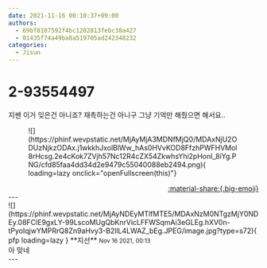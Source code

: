 ```yaml
---
date: 2021-11-16 00:10:37+09:00
authors:
  - 69bf8107592f4bc1202813febc38a427
  - 01435f74a49ba8a519705ad242348232
categories:
  - Jisun
---
```


# 2-93554497

<div class="post-container" markdown="1">
<div class="content-container md-sidebar__scrollwrap" markdown="1">

지쎈 이거 잊은건 아니죠? 재촉하는건 아니구 그냥 기억만 해줬으면 해서요..
<figure markdown="1">
![](https://phinf.wevpstatic.net/MjAyMjA3MDNfMjQ0/MDAxNjU2ODUzNjkzODAx.j1wkkhJxolBlWw_hAs0HVvKOD8FfzhPWFHVMol8rHcsg.2e4cKok7ZVjh57Nc12R4cZX54ZkwhsYhi2pHonI_8iYg.PNG/cfd85faa4dd34d2e9479c55040088eb2494.png){ loading=lazy onclick="openFullscreen(this)"}
</figure>


</div>
</div>

<div style="text-align: right;" markdown="1">
<a href="https://weverse.io/fromis9/fanpost/2-93554497" style="text-align: right;">:material-share:{.big-emoji}</a>
</div>
---

<div class="comments-container md-sidebar__scrollwrap" markdown="1">
<div class="comment" markdown="1">
<div class='id-container' markdown="1">
![](https://phinf.wevpstatic.net/MjAyNDEyMTlfMTE5/MDAxNzM0NTgzMjY0NDEy.08FClE9gxLY-99LscoMUgQbKnrVicLFFWSqmAi3eGLEg.hXV0n-tPyoIqjwYMPRrQ8Zn9aHvy3-B2llL4LWAZ_bEg.JPEG/image.jpg?type=s72){ pfp loading=lazy }
**<span class="artist">지선</span>** <small>Nov 16 2021, 00:13</small><br>
</div>
<div class='comment-body' markdown="1">
아 맞네
</div>
</div>
</div>
---

